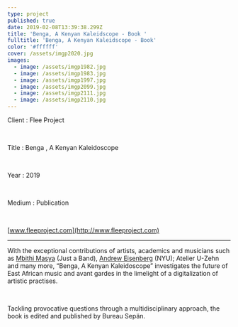 ```yaml
---
type: project
published: true
date: 2019-02-08T13:39:38.299Z
title: 'Benga, A Kenyan Kaleidscope - Book '
fulltitle: 'Benga, A Kenyan Kaleidscope - Book'
color: '#ffffff'
cover: /assets/imgp2020.jpg
images:
  - image: /assets/imgp1982.jpg
  - image: /assets/imgp1983.jpg
  - image: /assets/imgp1997.jpg
  - image: /assets/imgp2099.jpg
  - image: /assets/imgp2111.jpg
  - image: /assets/imgp2110.jpg
---
```

Client : Flee Project

<br/>

Title : Benga , A Kenyan Kaleidoscope

<br/>

Year : 2019

<br/>

Medium : Publication

<br/>

[www.fleeproject.com](http://www.fleeproject.com)

- - -

With the exceptional contributions of artists, academics and musicians such as [Mbithi Masya](http://www.mbithi.co/about) (Just a Band), [Andrew Eisenberg](https://www.nyu.edu/) (NYU); Atelier U-Zehn and many more, “Benga, A Kenyan Kaleidoscope” investigates the future of East African music and avant gardes in the limelight of a digitalization of artistic practises. 

<br/>

Tackling provocative questions through a multidisciplinary approach, the book is edited and published by Bureau Sepän.
